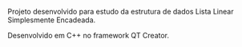 Projeto desenvolvido para estudo da estrutura de dados Lista Linear Simplesmente Encadeada.

Desenvolvido em C++ no framework QT Creator.